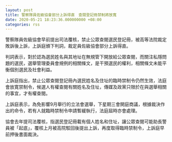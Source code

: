 ```yaml
---
layout: post
title: 警察隊員佐級協會部分上訴得直　查閱登記冊禁制將放寬
date: 2020-05-21 18:23:36.000000000 +08:00
categories: rss
---
```


警察隊員佐級協會早前提出司法覆核，禁止公眾查閱選民登記冊，被高等法院裁定敗訴後上訴，上訴庭頒下判詞，裁定員佐級協會部分上訴得直。

判詞表示，對於認為選民姓名與其地址在無規管下開放給公眾查閱，而關注私隱問題的選民，選舉管理委員會規例的相關條文，是干預選民的權利，相關條文未能平衡個別選民及社會利益。

上訴庭指出，禁止公眾查閱登記冊內選民姓名及住址的臨時禁制令仍然生效，法庭會放寛禁制令，候選人有權查閱有關姓名及住址，傳媒及政黨只限於在與選舉相關的事宜，才有權查閱。

上訴庭表示，為免影響9月舉行的立法會選舉，下星期三會開庭商議，根據裁決作出的命令，若有人就臨時禁制令申請暫緩執行，法庭屆時亦會處理。

協會去年提司法覆核，指選民登記冊載有個人姓名和住址，讓公眾查閱可能助長警員被「起底」，覆核上月被高院駁回後提出上訴，再度取得臨時禁制令，上訴庭早前押後書面裁決。
